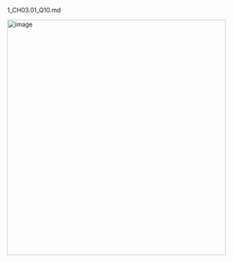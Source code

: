 1_CH03.01_Q10.md

<img width="504" height="542" alt="image" src="https://github.com/user-attachments/assets/eaa5f375-ce12-49ce-b857-55e1bd41ccfd" />
